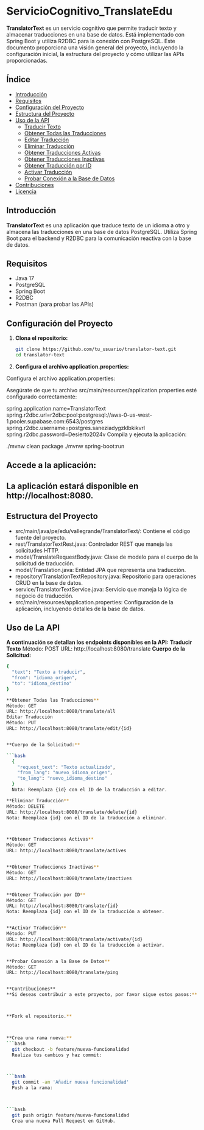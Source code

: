 # ServicioCognitivo_TranslateEdu

**TranslatorText** es un servicio cognitivo que permite traducir texto y almacenar traducciones en una base de datos. Está implementado con Spring Boot y utiliza R2DBC para la conexión con PostgreSQL. Este documento proporciona una visión general del proyecto, incluyendo la configuración inicial, la estructura del proyecto y cómo utilizar las APIs proporcionadas.

## Índice

- [Introducción](#introducción)
- [Requisitos](#requisitos)
- [Configuración del Proyecto](#configuración-del-proyecto)
- [Estructura del Proyecto](#estructura-del-proyecto)
- [Uso de la API](#uso-de-la-api)
  - [Traducir Texto](#traducir-texto)
  - [Obtener Todas las Traducciones](#obtener-todas-las-traducciones)
  - [Editar Traducción](#editar-traducción)
  - [Eliminar Traducción](#eliminar-traducción)
  - [Obtener Traducciones Activas](#obtener-traducciones-activas)
  - [Obtener Traducciones Inactivas](#obtener-traducciones-inactivas)
  - [Obtener Traducción por ID](#obtener-traducción-por-id)
  - [Activar Traducción](#activar-traducción)
  - [Probar Conexión a la Base de Datos](#probar-conexión-a-la-base-de-datos)
- [Contribuciones](#contribuciones)
- [Licencia](#licencia)

## Introducción

**TranslatorText** es una aplicación que traduce texto de un idioma a otro y almacena las traducciones en una base de datos PostgreSQL. Utiliza Spring Boot para el backend y R2DBC para la comunicación reactiva con la base de datos.

## Requisitos

- Java 17
- PostgreSQL
- Spring Boot
- R2DBC
- Postman (para probar las APIs)

## Configuración del Proyecto

1. **Clona el repositorio:**

   ```bash
   git clone https://github.com/tu_usuario/translator-text.git
   cd translator-text
2. **Configura el archivo application.properties:**

Configura el archivo application.properties:

Asegúrate de que tu archivo src/main/resources/application.properties esté configurado correctamente:

spring.application.name=TranslatorText
spring.r2dbc.url=r2dbc:pool:postgresql://aws-0-us-west-1.pooler.supabase.com:6543/postgres
spring.r2dbc.username=postgres.saneziadygzklbkikvrl
spring.r2dbc.password=Desierto2024v
Compila y ejecuta la aplicación:


./mvnw clean package
./mvnw spring-boot:run

## Accede a la aplicación:

## La aplicación estará disponible en http://localhost:8080.

## Estructura del Proyecto
- src/main/java/pe/edu/vallegrande/TranslatorText/: Contiene el código fuente del proyecto.
- rest/TranslatorTextRest.java: Controlador REST que maneja las solicitudes HTTP.
- model/TranslateRequestBody.java: Clase de modelo para el cuerpo de la solicitud de traducción.
- model/Translation.java: Entidad JPA que representa una traducción.
- repository/TranslationTextRepository.java: Repositorio para operaciones CRUD en la base de datos.
- service/TranslatorTextService.java: Servicio que maneja la lógica de negocio de traducción.
- src/main/resources/application.properties: Configuración de la aplicación, incluyendo detalles de la base de datos.

## Uso de La API

**A continuación se detallan los endpoints disponibles en la API:**
**Traducir Texto**
Método: POST
URL: http://localhost:8080/translate
**Cuerpo de la Solicitud:**
```bash
{
  "text": "Texto a traducir",
  "from": "idioma_origen",
  "to": "idioma_destino"
}

**Obtener Todas las Traducciones**
Método: GET
URL: http://localhost:8080/translate/all
Editar Traducción
Método: PUT
URL: http://localhost:8080/translate/edit/{id}


**Cuerpo de la Solicitud:**

```bash
  {
    "request_text": "Texto actualizado",
    "from_lang": "nuevo_idioma_origen",
    "to_lang": "nuevo_idioma_destino"
  }
  Nota: Reemplaza {id} con el ID de la traducción a editar.

**Eliminar Traducción**
Método: DELETE
URL: http://localhost:8080/translate/delete/{id}
Nota: Reemplaza {id} con el ID de la traducción a eliminar.



**Obtener Traducciones Activas**
Método: GET
URL: http://localhost:8080/translate/actives


**Obtener Traducciones Inactivas**
Método: GET
URL: http://localhost:8080/translate/inactives


**Obtener Traducción por ID**
Método: GET
URL: http://localhost:8080/translate/{id}
Nota: Reemplaza {id} con el ID de la traducción a obtener.


**Activar Traducción**
Método: PUT
URL: http://localhost:8080/translate/activate/{id}
Nota: Reemplaza {id} con el ID de la traducción a activar.


**Probar Conexión a la Base de Datos**
Método: GET
URL: http://localhost:8080/translate/ping


**Contribuciones**
**Si deseas contribuir a este proyecto, por favor sigue estos pasos:**



**Fork el repositorio.**



**Crea una rama nueva:**
```bash	
  git checkout -b feature/nueva-funcionalidad
  Realiza tus cambios y haz commit:



```bash	
  git commit -am 'Añadir nueva funcionalidad'
  Push a la rama:



```bash	
  git push origin feature/nueva-funcionalidad
  Crea una nueva Pull Request en GitHub.
